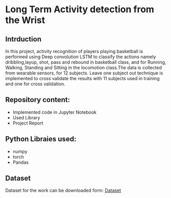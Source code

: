 # Long Term Activity detection from the Wrist
## Intrduction
In this project, activity recognition of players playing basketball is performed using Deep convolution LSTM to classify the actions namely dribbling,layup, shot, pass and rebound in basketball class, and for Running, Walking, Standing and Sitting in the locomotion class.The data is collected from wearable sensors, for 12 subjects. Leave one subject out technique is implemented to cross validate the results with 11 subjects used in training and one for cross validation.

## Repository content:

* Implemented code in Jupyter Notebook 
* Used Library
* Project Report

## Python Libraies used:

*   numpy
*   torch
*   Pandas

## Dataset #
Dataset for the work can be downloaded form: [Dataset](https://drive.google.com/drive/folders/10lsXF_B7LkGHSYkNS004VW2twhJwlWR3?usp=sharing)


